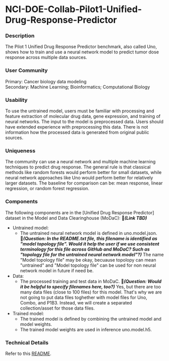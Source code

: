 # NCI-DOE-Collab-Pilot1-Unified-Drug-Response-Predictor

### Description
The Pilot 1 Unified Drug Response Predictor benchmark, also called Uno, shows how to train and use a neural network model to predict tumor dose response across multiple data sources.

### User Community
Primary: Cancer biology data modeling</br>
Secondary: Machine Learning; Bioinformatics; Computational Biology

### Usability
To use the untrained model, users must be familiar with processing and feature extraction of molecular drug data, gene expression, and training of neural networks. The input to the model is preprocessed data. Users should have extended experience with preprocessing this data. There is not information how the processed data is generated from original public sources.

### Uniqueness
The community can use a neural network and multiple machine learning techniques to predict drug response. The general rule is that classical methods like random forests would perform better for small datasets, while neural network approaches like Uno would perform better for relatively larger datasets. The baseline for comparison can be: mean response, linear regression, or random forest regression.

### Components
The following components are in the [Unified Drug Response Predictor] dataset in the Model and Data Clearinghouse (MoDaC): &#x1F534;_**(Link TBD)**_
* Untrained model: 
  * The untrained neural network model is defined in uno.model.json. &#x1F534;_**(Question: In the README.txt file, this filename is identified as "model topology file". Would it help the user if we use consistent terminology for this file across GitHub and MoDaC? Such as "topology file for the untrained neural network model"?)**_ The name "Model topology file" may be okay, becuause topolopy can mean "untrained" and "Model topology file" can be used for non neural network model in future if need be.
* Data:
  * The processed training and test data in MoDaC. &#x1F534;_**(Question: Would it be helpful to specify filenames here, too?)**_ Yes, but there are too many data files (close to 100 files) for this model. That's why we are not going to put data files toghether with model files for Uno, Combo, and P1B3. Instead, we will create a separated collection/asset for those data files.
* Trained model:
  * The trained model is defined by combining the untrained model and model weights.
  * The trained model weights are used in inference uno.model.h5.

### Technical Details
Refer to this [README](./Pilot1/Uno/README.md).

